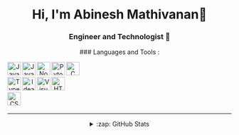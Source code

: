 <h1 align="center">Hi, I'm Abinesh Mathivanan👋</h1>
<h3 align="center">Engineer and Technologist 🚀</h3>


<div align="center">
  ### Languages and Tools : 
  
  [<img align="left" alt="Java" width="30px" src="https://skillicons.dev/icons?i=python" />](https://www.python.org/)
  [<img align="left" alt="JavaScript" width="30px" src="https://skillicons.dev/icons?i=js" />](https://www.javascript.com/)
  [<img align="left" alt="Node.js" width="30px" src="https://skillicons.dev/icons?i=nodejs" />](https://nodejs.org/en/)
  [<img align="left" alt="Pytorch" width="30px" src="https://skillicons.dev/icons?i=pytorch" />](https://pytorch.org/)
  [<img align="left" alt="C" width="30px" src="https://skillicons.dev/icons?i=c" />](https://www.learn-c.org/)
  <br />
  <br />
  [<img align="left" alt="TypeScript" width="30px" src="https://skillicons.dev/icons?i=ts" />](https://www.typescriptlang.org/)
  [<img align="left" alt="Idea" width="30px" src="https://skillicons.dev/icons?i=idea" />](https://www.jetbrains.com/idea/)
  [<img align="left" alt="Visual Studio Code" width="30px" src="https://skillicons.dev/icons?i=vscode" />](https://code.visualstudio.com/)
  [<img align="left" alt="HTML5" width="30px" src="https://skillicons.dev/icons?i=html" />](https://www.w3.org/html/)
  <br />
  <br />
  [<img align="left" alt="CSS3" width="30px" src="https://skillicons.dev/icons?i=css" />](https://www.w3schools.com/css/)
  <br />
  <br />
</div>

---

<div align="center">
  <details>
    <summary>:zap: GitHub Stats</summary>
  </br>
  <a href="https://github.com/Abinesh-Mathivanan">
  <img align="center" alt="Abinesh's GitHub Stats" src="https://github-readme-stats-eight-pink.vercel.app/api?username=Abinesh-Mathivanan&&show_icons=true&theme=tokyonight&layout=compact"/>
  </br>
  <br />
  <img align="center" src="https://github-readme-streak-stats.herokuapp.com/?user=Abinesh-Mathivanan&show_icons=true&theme=tokyonight&layout=compact" alt="Abinesh's GitHub Streak" />
  </a>
  </details>
</div>



